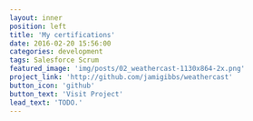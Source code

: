 ```yaml
---
layout: inner
position: left
title: 'My certifications'
date: 2016-02-20 15:56:00
categories: development
tags: Salesforce Scrum
featured_image: 'img/posts/02_weathercast-1130x864-2x.png'
project_link: 'http://github.com/jamigibbs/weathercast'
button_icon: 'github'
button_text: 'Visit Project'
lead_text: 'TODO.'
---
```

